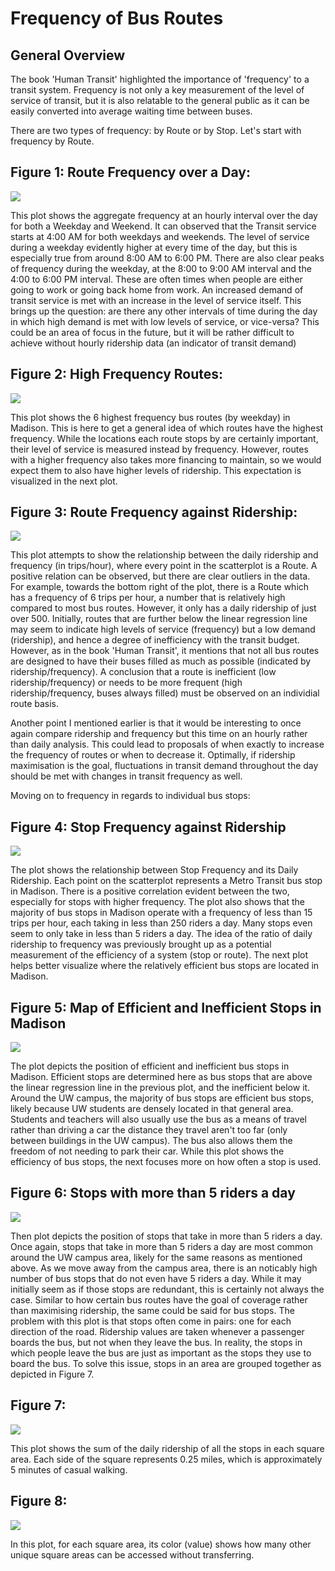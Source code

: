 # Frequency of Bus Routes 


## General Overview

The book 'Human Transit' highlighted the importance of 'frequency' to a transit system. Frequency is not only a key measurement of the level of service of transit, but it is also relatable to the general public as it can be easily converted into average waiting time between buses.

There are two types of frequency: by Route or by Stop. Let's start with frequency by Route.

## Figure 1: Route Frequency over a Day:
<img src="Frequency Over Day.png">

This plot shows the aggregate frequency at an hourly interval over the day for both a Weekday and Weekend. It can observed that the Transit service starts at 4:00 AM for both weekdays and weekends. The level of service during a weekday evidently higher at every time of the day, but this is especially true from around 8:00 AM to 6:00 PM. There are also clear peaks of frequency during the weekday, at the 8:00 to 9:00 AM interval and the 4:00 to 6:00 PM interval. These are often times when people are either going to work or going back home from work. An increased demand of transit service is met with an increase in the level of service itself. This brings up the question: are there any other intervals of time during the day in which high demand is met with low levels of service, or vice-versa? This could be an area of focus in the future, but it will be rather difficult to achieve without hourly ridership data (an indicator of transit demand)

## Figure 2: High Frequency Routes:
<img src="FrequencyRouteBar.png">

This plot shows the 6 highest frequency bus routes (by weekday) in Madison. This is here to get a general idea of which routes have the highest frequency. While the locations each route stops by are certainly important, their level of service is measured instead by frequency. However, routes with a higher frequency also takes more financing to maintain, so we would expect them to also have higher levels of ridership. This expectation is visualized in the next plot.


## Figure 3: Route Frequency against Ridership:
<img src="RidershipFrequency1.png">

This plot attempts to show the relationship between the daily ridership and frequency (in trips/hour), where every point in the scatterplot is a Route. A positive relation can be observed, but there are clear outliers in the data. For example, towards the bottom right of the plot, there is a Route which has a frequency of 6 trips per hour, a number that is relatively high compared to most bus routes. However, it only has a daily ridership of just over 500. Initially, routes that are further below the linear regression line may seem to indicate high levels of service (frequency) but a low demand (ridership), and hence a degree of inefficiency with the transit budget. However, as in the book 'Human Transit', it mentions that not all bus routes are designed to have their buses filled as much as possible (indicated by ridership/frequency). A conclusion that a route is inefficient (low ridership/frequency) or needs to be more frequent (high ridership/frequency, buses always filled) must be observed on an individial route basis.

Another point I mentioned earlier is that it would be interesting to once again compare ridership and frequency but this time on an hourly rather than daily analysis. This could lead to proposals of when exactly to increase the frequency of routes or when to decrease it. Optimally, if ridership maximisation is the goal, fluctuations in transit demand throughout the day should be met with changes in transit frequency as well.




Moving on to frequency in regards to individual bus stops:

## Figure 4: Stop Frequency against Ridership
<img src='stopfriders.png'>

The plot shows the relationship between Stop Frequency and its Daily Ridership. Each point on the scatterplot represents a Metro Transit bus stop in Madison. There is a positive correlation evident between the two, especially for stops with higher frequency. The plot also shows that the majority of bus stops in Madison operate with a frequency of less than 15 trips per hour, each taking in less than 250 riders a day. Many stops even seem to only take in less than 5 riders a day. The idea of the ratio of daily ridership to frequency was previously brought up as a potential measurement of the efficiency of a system (stop or route). The next plot helps better visualize where the relatively efficient bus stops are located in Madison.


## Figure 5: Map of Efficient and Inefficient Stops in Madison

<img src='linearRegressionMapFrequencyStop.png'>

The plot depicts the position of efficient and inefficient bus stops in Madison. Efficient stops are determined here as bus stops that are above the linear regression line in the previous plot, and the inefficient below it. Around the UW campus, the majority of bus stops are efficient bus stops, likely because UW students are densely located in that general area. Students and teachers will also usually use the bus as a means of travel rather than driving a car the distance they travel aren't too far (only between buildings in the UW campus). The bus also allows them the freedom of not needing to park their car. While this plot shows the efficiency of bus stops, the next focuses more on how often a stop is used.


## Figure 6: Stops with more than 5 riders a day
<img src="Above5trips.png">

Then plot depicts the position of stops that take in more than 5 riders a day. Once again, stops that take in more than 5 riders a day are most common around the UW campus area, likely for the same reasons as mentioned above. As we move away from the campus area, there is an noticably high number of bus stops that do not even have 5 riders a day. While it may initially seem as if those stops are redundant, this is certainly not always the case. Similar to how certain bus routes have the goal of coverage rather than maximising ridership, the same could be said for bus stops. The problem with this plot is that stops often come in pairs: one for each direction of the road. Ridership values are taken whenever a passenger boards the bus, but not when they leave the bus. In reality, the stops in which people leave the bus are just as important as the stops they use to board the bus. To solve this issue, stops in an area are grouped together as depicted in Figure 7.

## Figure 7: 
<img src="RidershipMadison.png">

This plot shows the sum of the daily ridership of all the stops in each square area. Each side of the square represents 0.25 miles, which is approximately 5 minutes of casual walking. 

## Figure 8:
<img src="NumOfRegionsAccessed.png">

In this plot, for each square area, its color (value) shows how many other unique square areas can be accessed without transferring. 


